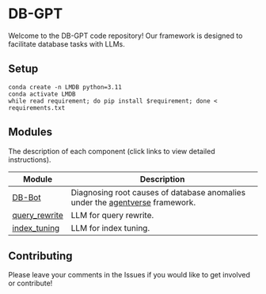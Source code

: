 # DB-GPT
Welcome to the DB-GPT code repository! Our framework is designed to facilitate database tasks with LLMs. 

## Setup

```shell
conda create -n LMDB python=3.11	 	
conda activate LMDB
while read requirement; do pip install $requirement; done < requirements.txt
```

## Modules

The description of each component (click links to view detailed instructions).


| Module              | Description                                                  |
| ------------------- | ------------------------------------------------------------ |
| [DB-Bot](./diagnosis) | Diagnosing root causes of database anomalies under the [agentverse](https://github.com/OpenBMB/AgentVerse) framework.        |
| [query_rewrite](./optimization/query_rewrite) | LLM for query rewrite.        |
| [index_tuning](./optimization/index_tuning) | LLM for index tuning.        |


## Contributing
Please leave your comments in the Issues if you would like to get involved or contribute!
